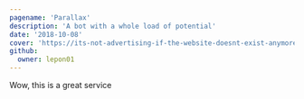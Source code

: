 ```yaml
---
pagename: 'Parallax'
description: 'A bot with a whole load of potential'
date: '2018-10-08'
cover: 'https://its-not-advertising-if-the-website-doesnt-exist-anymore.moustacheminer.com/DiscordCanary_2018-10-14_22-58-09.png'
github:
  owner: lepon01
---
```


Wow, this is a great service
